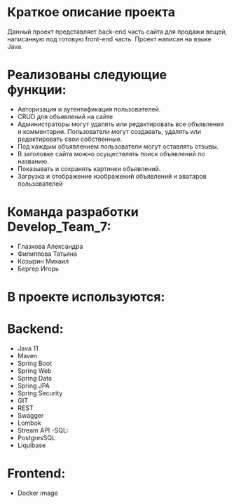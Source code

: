 # Краткое описание проекта
Данный проект представляет back-end часть сайта для продажи вещей, написанную под готовую front-end часть. Проект написан на языке Java.


# Реализованы следующие функции:
- Авторизация и аутентификация пользователей.
- CRUD для объявлений на сайте
- Администраторы могут удалять или редактировать все объявления и комментарии. Пользователи могут создавать, удалять или редактировать свои собственные.
- Под каждым объявлением пользователи могут оставлять отзывы.
- В заголовке сайта можно осуществлять поиск объявлений по названию.
- Показывать и сохранять картинки объявлений.
- Загрузка и отображение изображений объявлений и аватаров пользователей

# Команда разработки Develop_Team_7:
- Глазкова Александра
- Филиппова Татьяна
- Козырин Михаил
- Бергер Игорь


# В проекте используются:
# Backend:
- Java 11
- Maven
- Spring Boot
- Spring Web
- Spring Data
- Spring JPA
- Spring Security
- GIT
- REST
- Swagger
- Lombok
- Stream API
-SQL:
- PostgresSQL
- Liquibase
# Frontend:
- Docker image
